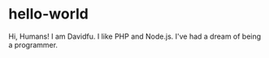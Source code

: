 # hello-world

Hi, Humans!
I am Davidfu. I like PHP and Node.js. 
I've had a dream of being a programmer.
